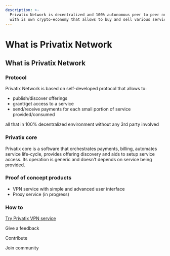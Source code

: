 ```yaml
---
description: >-
  Privatix Network is decentralized and 100% autonomous peer to peer network
  with is own crypto-economy that allows to buy and sell various services.
---
```


# What is Privatix Network

## What is Privatix Network

### Protocol

Privatix Network is based on self-developed protocol that allows to:

* publish/discover offerings
* grant/get access to a service
* send/receive payments for each small portion of service provided/consumed

all that in 100% decentralized environment without any 3rd party involved

### Privatix core

Privatix core is a software that orchestrates payments, billing, automates service life-cycle, provides offering discovery and aids to setup service access. Its operation is generic and doesn't depends on service being provided.

### Proof of concept products

* VPN service with simple and advanced user interface
* Proxy service \(in progress\)

### How to

[Try Privatix VPN service](support/install/)

Give a feedback

Contribute

Join community

